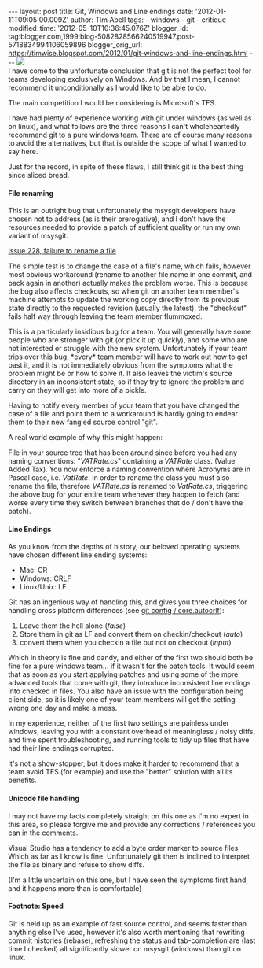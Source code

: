 \--- layout: post title: Git, Windows and Line endings date: '2012-01-11T09:05:00.009Z' author: Tim Abell tags: - windows - git - critique modified\_time: '2012-05-10T10:36:45.076Z' blogger\_id: tag:blogger.com,1999:blog-5082828566240519947.post-5718834994106059896 blogger\_orig\_url: https://timwise.blogspot.com/2012/01/git-windows-and-line-endings.html --- [![](http://farm7.staticflickr.com/6237/6375201587_3a4b7d4a19_s.jpg)](http://www.flickr.com/photos/tim_abell/6375201587/)  
I have come to the unfortunate conclusion that git is not the perfect tool for teams developing exclusively on Windows. And by that I mean, I cannot recommend it unconditionally as I would like to be able to do.  

  

The main competition I would be considering is Microsoft's TFS.

  

I have had plenty of experience working with git under windows (as well as on linux), and what follows are the three reasons I can't wholeheartedly recommend git to a pure windows team. There are of course many reasons to avoid the alternatives, but that is outside the scope of what I wanted to say here.

  

Just for the record, in spite of these flaws, I still think git is the best thing since sliced bread.

  

#### File renaming

  

This is an outright bug that unfortunately the msysgit developers have chosen not to address (as is their prerogative), and I don't have the resources needed to provide a patch of sufficient quality or run my own variant of msysgit.

  

[Issue 228, failure to rename a file](http://code.google.com/p/msysgit/issues/detail?id=228)

  

The simple test is to change the case of a file's name, which fails, however most obvious workaround (rename to another file name in one commit, and back again in another) actually makes the problem worse. This is because the bug also affects checkouts, so when git on another team member's machine attempts to update the working copy directly from its previous state directly to the requested revision (usually the latest), the "checkout" fails half way through leaving the team member flummoxed.

  

This is a particularly insidious bug for a team. You will generally have some people who are stronger with git (or pick it up quickly), and some who are not interested or struggle with the new system. Unfortunately if your team trips over this bug, \*every\* team member will have to work out how to get past it, and it is not immediately obvious from the symptoms what the problem might be or how to solve it. It also leaves the victim's source directory in an inconsistent state, so if they try to ignore the problem and carry on they will get into more of a pickle.

  

Having to notify every member of your team that you have changed the case of a file and point them to a workaround is hardly going to endear them to their new fangled source control "git".

  

A real world example of why this might happen:

  

File in your source tree that has been around since before you had any naming conventions: "_VATRate.cs_" containing a _VATRate_ class. (Value Added Tax). You now enforce a naming convention where Acronyms are in Pascal case, i.e. _VatRate_. In order to rename the class you must also rename the file, therefore _VATRate.cs_ is renamed to _VatRate.cs_, triggering the above bug for your entire team whenever they happen to fetch (and worse every time they switch between branches that do / don't have the patch).

  

#### Line Endings

  

As you know from the depths of history, our beloved operating systems have chosen different line ending systems:

*   Mac: CR
*   Windows: CRLF
*   Linux/Unix: LF

Git has an ingenious way of handling this, and gives you three choices for handling cross platform differences (see [git config / core.autocrlf](http://linux.die.net/man/1/git-config)):

1.  Leave them the hell alone (_false_)
2.  Store them in git as LF and convert them on checkin/checkout (_auto_)
3.  convert them when you checkin a file but not on checkout (_input_)

Which in theory is fine and dandy, and either of the first two should both be fine for a pure windows team... if it wasn't for the patch tools. It would seem that as soon as you start applying patches and using some of the more advanced tools that come with git, they introduce inconsistent line endings into checked in files. You also have an issue with the configuration being client side, so it is likely one of your team members will get the setting wrong one day and make a mess.

  

In my experience, neither of the first two settings are painless under windows, leaving you with a constant overhead of meaningless / noisy diffs, and time spent troubleshooting, and running tools to tidy up files that have had their line endings corrupted.

  

It's not a show-stopper, but it does make it harder to recommend that a team avoid TFS (for example) and use the "better" solution with all its benefits.

  

#### Unicode file handling

  

I may not have my facts completely straight on this one as I'm no expert in this area, so please forgive me and provide any corrections / references you can in the comments.

  

Visual Studio has a tendency to add a byte order marker to source files. Which as far as I know is fine. Unfortunately git then is inclined to interpret the file as binary and refuse to show diffs.

  

(I'm a little uncertain on this one, but I have seen the symptoms first hand, and it happens more than is comfortable)

  

#### Footnote: Speed

  

Git is held up as an example of fast source control, and seems faster than anything else I've used, however it's also worth mentioning that rewriting commit histories (rebase), refreshing the status and tab-completion are (last time I checked) all significantly slower on msysgit (windows) than git on linux.